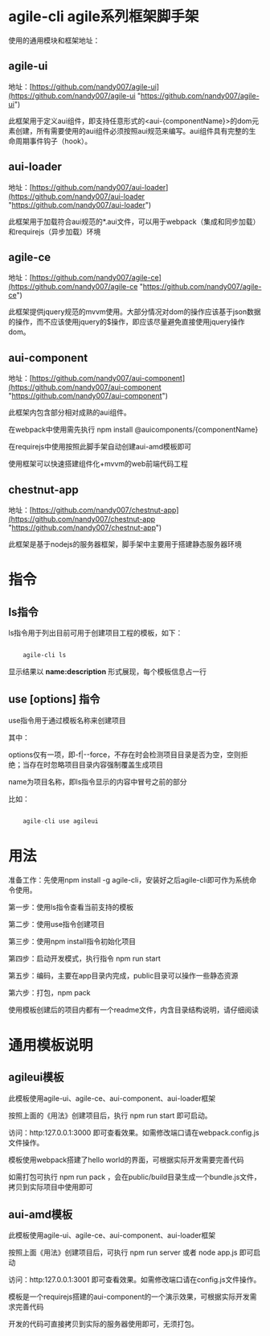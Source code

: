 # agile-cli agile系列框架脚手架

使用的通用模块和框架地址：

## agile-ui

地址：[https://github.com/nandy007/agile-ui](https://github.com/nandy007/agile-ui "https://github.com/nandy007/agile-ui")

此框架用于定义aui组件，即支持任意形式的<aui-{componentName}>的dom元素创建，所有需要使用的aui组件必须按照aui规范来编写。aui组件具有完整的生命周期事件钩子（hook）。

## aui-loader

地址：[https://github.com/nandy007/aui-loader](https://github.com/nandy007/aui-loader "https://github.com/nandy007/aui-loader")

此框架用于加载符合aui规范的*.aui文件，可以用于webpack（集成和同步加载）和requirejs（异步加载）环境

## agile-ce

地址：[https://github.com/nandy007/agile-ce](https://github.com/nandy007/agile-ce "https://github.com/nandy007/agile-ce")

此框架提供jquery规范的mvvm使用。大部分情况对dom的操作应该基于json数据的操作，而不应该使用jquery的$操作，即应该尽量避免直接使用jquery操作dom。


## aui-component

地址：[https://github.com/nandy007/aui-component](https://github.com/nandy007/aui-component "https://github.com/nandy007/aui-component")

此框架内包含部分相对成熟的aui组件。

在webpack中使用需先执行 npm install @auicomponents/{componentName}

在requirejs中使用按照此脚手架自动创建aui-amd模板即可


使用框架可以快速搭建组件化+mvvm的web前端代码工程

## chestnut-app

地址：[https://github.com/nandy007/chestnut-app](https://github.com/nandy007/chestnut-app "https://github.com/nandy007/chestnut-app")

此框架是基于nodejs的服务器框架，脚手架中主要用于搭建静态服务器环境


# 指令


## ls指令

ls指令用于列出目前可用于创建项目工程的模板，如下：

```bash

    agile-cli ls

```

显示结果以 **name:description** 形式展现，每个模板信息占一行


## use [options] <name>指令

use指令用于通过模板名称来创建项目

其中：

options仅有一项，即-f|--force，不存在时会检测项目目录是否为空，空则拒绝；当存在时忽略项目目录内容强制覆盖生成项目

name为项目名称，即ls指令显示的内容中冒号之前的部分

比如：

```javascript

	agile-cli use agileui

```


# 用法

准备工作：先使用npm install -g agile-cli，安装好之后agile-cli即可作为系统命令使用。

第一步：使用ls指令查看当前支持的模板

第二步：使用use指令创建项目

第三步：使用npm install指令初始化项目

第四步：启动开发模式，执行指令 npm run start

第五步：编码，主要在app目录内完成，public目录可以操作一些静态资源

第六步：打包，npm pack


使用模板创建后的项目内都有一个readme文件，内含目录结构说明，请仔细阅读


# 通用模板说明


## agileui模板

此模板使用agile-ui、agile-ce、aui-component、aui-loader框架

按照上面的《用法》创建项目后，执行 npm run start 即可启动。

访问：http:127.0.0.1:3000 即可查看效果。如需修改端口请在webpack.config.js文件操作。

模板使用webpack搭建了hello world的界面，可根据实际开发需要完善代码

如需打包可执行 npm run pack ，会在public/build目录生成一个bundle.js文件，拷贝到实际项目中使用即可


## aui-amd模板

此模板使用agile-ui、agile-ce、aui-component、aui-loader框架

按照上面《用法》创建项目后，可执行 npm run server 或者 node app.js 即可启动

访问：http:127.0.0.1:3001 即可查看效果。如需修改端口请在config.js文件操作。

模板是一个requirejs搭建的aui-component的一个演示效果，可根据实际开发需求完善代码

开发的代码可直接拷贝到实际的服务器使用即可，无须打包。


